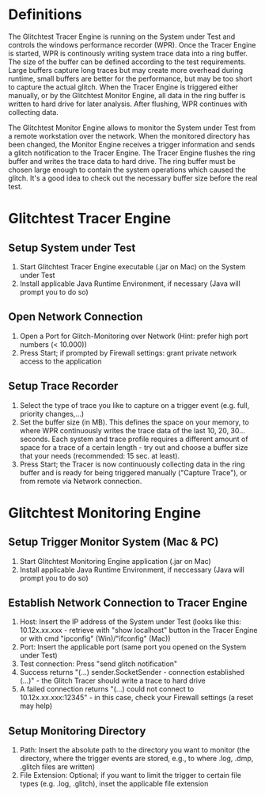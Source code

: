 # Definitions
The Glitchtest Tracer Engine is running on the System under Test and controls the windows performance recorder (WPR). Once the Tracer Engine is started, WPR is continously writing system trace data into a ring buffer.
The size of the buffer can be defined according to the test requirements. Large buffers capture long traces but may create more overhead during runtime, small buffers are better for the performance, but may be too short to capture the actual glitch.
When the Tracer Engine is triggered either manually, or by the Glitchtest Monitor Engine, all data in the ring buffer is written to hard drive for later analysis.
After flushing, WPR continues with collecting data.

The Glitchtest Monitor Engine allows to monitor the System under Test from a remote workstation over the network.
When the monitored directory has been changed, the Monitor Engine receives a trigger information and sends a glitch notification to the Tracer Engine.
The Tracer Engine flushes the ring buffer and writes the trace data to hard drive. The ring buffer must be chosen large enough to contain the system operations which caused the glitch. It's a good idea to check out the necessary buffer size before the real test.

# Glitchtest Tracer Engine
## Setup System under Test
1. Start Glitchtest Tracer Engine executable (.jar on Mac) on the System under Test
2. Install applicable Java Runtime Environment, if necessary (Java will prompt you to do so)
## Open Network Connection
1. Open a Port for Glitch-Monitoring over Network (Hint: prefer high port numbers (< 10.000))
2. Press Start; if prompted by Firewall settings: grant private network access to the application
## Setup Trace Recorder
1. Select the type of trace you like to capture on a trigger event (e.g. full, priority changes,...)
2. Set the buffer size (in MB). This defines the space on your memory, to where WPR continuously writes the trace data of the last 10, 20, 30... seconds. Each system and trace profile requires a different amount of space for a trace of a certain length - try out and choose a buffer size that  your needs (recommended: 15 sec. at least).
3. Press Start; the Tracer is now continuously collecting data in the ring buffer and is ready for being triggered manually ("Capture Trace"), or from remote via Network connection.

# Glitchtest Monitoring Engine
## Setup Trigger Monitor System (Mac & PC)
1. Start Glitchtest Monitoring Engine application (.jar on Mac)
2. Install applicable Java Runtime Environment, if neccessary (Java will prompt you to do so)
## Establish Network Connection to Tracer Engine
1. Host: Insert the IP address of the System under Test (looks like this: 10.12x.xx.xxx - retrieve with "show localhost" button in the Tracer Engine or with cmd "ipconfig" (Win)/"ifconfig" (Mac))
2. Port: Insert the applicable port (same port you opened on the System under Test)
3. Test connection: Press "send glitch notification"
4. Success returns "(...) sender.SocketSender - connection established (...)" - the Glitch Tracer should write a trace to hard drive
5. A failed connection returns "(...) could not connect to 10.12x.xx.xxx:12345" - in this case, check your Firewall settings (a reset may help)
## Setup Monitoring Directory
1. Path: Insert the absolute path to the directory you want to monitor (the directory, where the trigger events are stored, e.g., to where .log, .dmp, .glitch files are written)
2. File Extension: Optional; if you want to limit the trigger to certain file types (e.g. .log, .glitch), inset the applicable file extension 